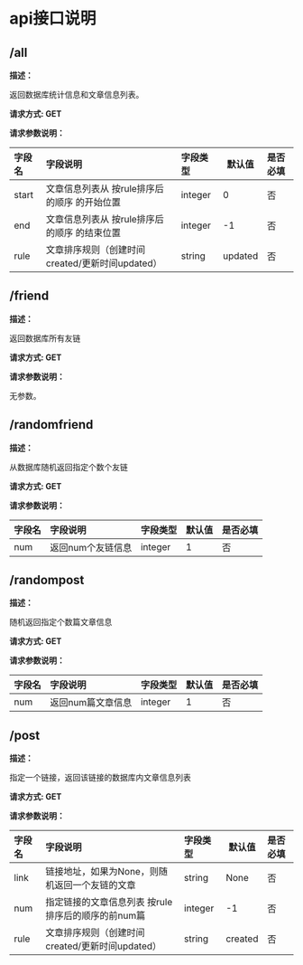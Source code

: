 # api接口说明

## /all

**描述：**

返回数据库统计信息和文章信息列表。

**请求方式:  GET**

**请求参数说明：**

| 字段名 | 字段说明                                        | 字段类型 | 默认值  | 是否必填 |
| :----- | :---------------------------------------------- | :------- | ------- | :------- |
| start  | 文章信息列表从 按rule排序后的顺序 的开始位置    | integer  | 0       | 否       |
| end    | 文章信息列表从 按rule排序后的顺序 的结束位置    | integer  | -1      | 否       |
| rule   | 文章排序规则（创建时间created/更新时间updated） | string   | updated | 否       |

## /friend

**描述：**

返回数据库所有友链

**请求方式:  GET**

**请求参数说明：**

无参数。

## /randomfriend

**描述：**

从数据库随机返回指定个数个友链

**请求方式:  GET**

**请求参数说明：**

| 字段名 | 字段说明          | 字段类型 | 默认值 | 是否必填 |
| :----- | :---------------- | :------- | ------ | :------- |
| num    | 返回num个友链信息 | integer  | 1      | 否       |

## /randompost

**描述：**

随机返回指定个数篇文章信息

**请求方式:  GET**

**请求参数说明：**

| 字段名 | 字段说明          | 字段类型 | 默认值 | 是否必填 |
| :----- | :---------------- | :------- | ------ | :------- |
| num    | 返回num篇文章信息 | integer  | 1      | 否       |

## /post

**描述：**

指定一个链接，返回该链接的数据库内文章信息列表

**请求方式:  GET**

**请求参数说明：**

| 字段名 | 字段说明                                           | 字段类型 | 默认值  | 是否必填 |
| :----- | :------------------------------------------------- | :------- | ------- | :------- |
| link   | 链接地址，如果为None，则随机返回一个友链的文章     | string   | None    | 否       |
| num    | 指定链接的文章信息列表 按rule排序后的顺序的前num篇 | integer  | -1      | 否       |
| rule   | 文章排序规则（创建时间created/更新时间updated）    | string   | created | 否       |
